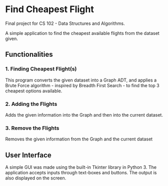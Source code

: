 # Find Cheapest Flight
Final project for CS 102 - Data Structures and Algorithms.

A simple application to find the cheapest available flights from the dataset given.

## Functionalities
### 1. Finding Cheapest Flight(s)
This program converts the given dataset into a Graph ADT, and applies a Brute Force algorithm - inspired by Breadth First Search - to find the top 3 cheapest options available.

### 2. Adding the Flights
Adds the given information into the Graph and then into the current dataset.

### 3. Remove the Flights
Removes the given information from the Graph and the current dataset

## User Interface
A simple GUI was made using the built-in Tkinter library in Python 3. 
The application accepts inputs through text-boxes and buttons. The output is also displayed on the screen.
